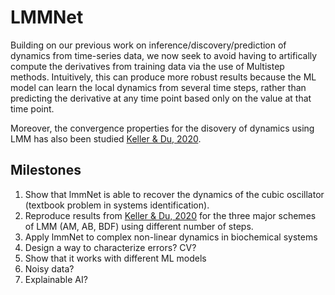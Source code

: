 # LMMNet

Building on our previous work on inference/discovery/prediction of dynamics from time-series data, we now seek to avoid having to artifically compute the derivatives from training data via the use of Multistep methods. Intuitively, this can produce more robust results because the ML model can learn the local dynamics from several time steps, rather than predicting the derivative at any time point based only on the value at that time point.

Moreover, the convergence properties for the disovery of dynamics using LMM has also been studied [Keller & Du, 2020](https://arxiv.org/abs/1912.12728).

## Milestones

1. Show that lmmNet is able to recover the dynamics of the cubic oscillator (textbook problem in systems identification).
2. Reproduce results from [Keller & Du, 2020](https://arxiv.org/abs/1912.12728) for the three major schemes of LMM (AM, AB, BDF) using different number of steps.
3. Apply lmmNet to complex non-linear dynamics in biochemical systems
4. Design a way to characterize errors? CV?
5. Show that it works with different ML models
6. Noisy data?
7. Explainable AI?
